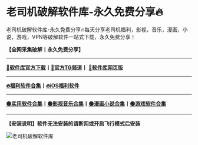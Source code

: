 # 老司机破解软件库-永久免费分享🔥
老司机破解软件库-永久免费分享🔥每天分享老司机福利，影视，音乐，漫画，小说，游戏，VPN等破解软件一站式下载，永久免费分享！  
  
**【全网采集破解丨永久免费分享】**  
*** 
[**🔗软件库官方下载**](https://xqapp.lanzouo.com/rjkd "悬停显示")**丨**[**🔗官方TG频道**](https://t.me/xiaoqiapp "悬停显示")**丨**    [**🔗软件库网页版**](https://xqapp.lanzouo.com/s/brjk "悬停显示")
***
[**🔥福利软件合集**](https://xqapp.lanzouo.com/b00uyh1dbi "悬停显示")**丨**[**🔥iOS福利软件**](https://yh0r.nsgwzecu.top/?channelCode=IZ60WREA "悬停显示")
***
[**🟢实用软件合集**](https://xqapp.lanzouo.com/b00uyh1cgh "悬停显示")**丨**[**🟢影视音乐合集**](https://xqapp.lanzouo.com/b00uyh1ckb "悬停显示")**丨**[**🟢漫画小说合集**](https://xqapp.lanzouo.com/b00uyh1cne "悬停显示")**丨**[**🟢游戏软件合集**](https://xqapp.lanzouo.com/b00uyh1dah "悬停显示")
*** 
**【安装说明】软件无法安装的请断网或开启飞行模式后安装**
  
![老司机破解软件库](https://qqq.gtimg.cn/music/photo_new/T053XD00000vTU3I44nH1C.png "老司机破解软件库")
